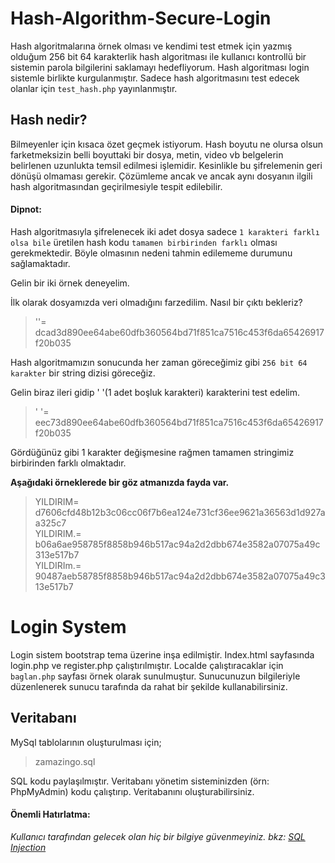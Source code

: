 # Hash-Algorithm-Secure-Login

Hash algoritmalarına örnek olması ve kendimi test etmek için yazmış olduğum 256 bit 64 karakterlik hash algoritması ile kullanıcı kontrollü bir sistemin parola bilgilerini saklamayı hedefliyorum.
Hash algoritması login sistemle birlikte kurgulanmıştır. Sadece hash algoritmasını test edecek olanlar için `test_hash.php` yayınlanmıştır.


## Hash nedir?
Bilmeyenler için kısaca özet geçmek istiyorum. Hash boyutu ne olursa olsun farketmeksizin belli boyuttaki bir dosya, metin, video vb belgelerin belirlenen uzunlukta temsil edilmesi işlemidir. Kesinlikle bu şifrelemenin geri dönüşü olmaması gerekir. Çözümleme ancak ve ancak aynı dosyanın ilgili hash algoritmasından geçirilmesiyle tespit edilebilir.

#### Dipnot:
Hash algoritmasıyla şifrelenecek iki adet dosya sadece `1 karakteri farklı olsa bile` üretilen hash kodu `tamamen birbirinden farklı` olması gerekmektedir.
Böyle olmasının nedeni tahmin edilememe durumunu sağlamaktadır.

Gelin bir iki örnek deneyelim.

İlk olarak dosyamızda veri olmadığını farzedilim. Nasıl bir çıktı bekleriz? 

>   ''= dcad3d890ee64abe60dfb360564bd71f851ca7516c453f6da65426917f20b035

Hash algoritmamızın sonucunda her zaman göreceğimiz gibi `256 bit 64 karakter` bir string dizisi göreceğiz.

Gelin biraz ileri gidip ' '(1 adet boşluk karakteri) karakterini test edelim.

>   ' '= eec73d890ee64abe60dfb360564bd71f851ca7516c453f6da65426917f20b035

Gördüğünüz gibi 1 karakter değişmesine rağmen tamamen stringimiz birbirinden farklı olmaktadır.

**Aşağıdaki örneklerede bir göz atmanızda fayda var.**
>   YILDIRIM= d7606cfd48b12b3c06cc06f7b6ea124e731cf36ee9621a36563d1d927aa325c7 <br>
>   YILDIRIM.= b06a6ae958785f8858b946b517ac94a2d2dbb674e3582a07075a49c313e517b7 <br>
>   YILDIRIm.= 90487aeb58785f8858b946b517ac94a2d2dbb674e3582a07075a49c313e517b7 <br>

# Login System

Login sistem bootstrap tema üzerine inşa edilmiştir. Index.html sayfasında login.php ve register.php çalıştırılmıştır.
Localde çalıştıracaklar için `baglan.php` sayfası örnek olarak sunulmuştur. Sunucunuzun bilgileriyle düzenlenerek sunucu tarafında da rahat bir şekilde kullanabilirsiniz.

 ## Veritabanı
 
 MySql tablolarının oluşturulması için;
 > zamazingo.sql
 
 SQL kodu paylaşılmıştır. Veritabanı yönetim sisteminizden (örn: PhpMyAdmin) kodu çalıştırıp. Veritabanını oluşturabilirsiniz.
 
 #### Önemli Hatırlatma:
 _Kullanıcı tarafından gelecek olan hiç bir bilgiye güvenmeyiniz. bkz: [SQL Injection](https://tr.wikipedia.org/wiki/SQL_Injection)_
 
 

